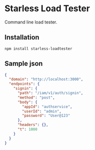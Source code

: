 # Starless Load Tester

Command line load tester.

## Installation

```
npm install starless-loadtester
```

## Sample json

```json
{
  "domain": "http://localhost:3000",
  "endpoints": {
    "signin": {
      "path": "/iam/v1/auth/signin",
      "method": "post",
      "body": {
        "appId": "authservice",
        "userId": "admin",
        "password": "User@123"
      },
      "headers": {},
      "t": 1000
    }
  }
}
```
